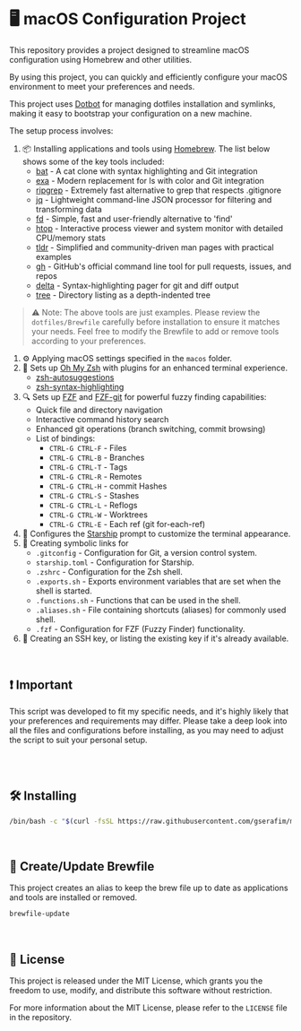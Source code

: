 # 🖥️ macOS Configuration Project

This repository provides a project designed to streamline macOS configuration using Homebrew and other utilities.

By using this project, you can quickly and efficiently configure your macOS environment to meet your preferences and needs.

This project uses [Dotbot](https://github.com/anishathalye/dotbot) for managing dotfiles installation and symlinks, making it easy to bootstrap your configuration on a new machine.

The setup process involves:

1. 📦 Installing applications and tools using [Homebrew](https://brew.sh). The list below shows some of the key tools included:
   - [bat](https://github.com/sharkdp/bat) - A cat clone with syntax highlighting and Git integration
   - [exa](https://the.exa.website) - Modern replacement for ls with color and Git integration
   - [ripgrep](https://github.com/BurntSushi/ripgrep) - Extremely fast alternative to grep that respects .gitignore
   - [jq](https://stedolan.github.io/jq/) - Lightweight command-line JSON processor for filtering and transforming data
   - [fd](https://github.com/sharkdp/fd) - Simple, fast and user-friendly alternative to 'find'
   - [htop](https://htop.dev) - Interactive process viewer and system monitor with detailed CPU/memory stats
   - [tldr](https://tldr.sh) - Simplified and community-driven man pages with practical examples
   - [gh](https://cli.github.com) - GitHub's official command line tool for pull requests, issues, and repos
   - [delta](https://github.com/dandavison/delta) - Syntax-highlighting pager for git and diff output
   - [tree](http://mama.indstate.edu/users/ice/tree/) - Directory listing as a depth-indented tree

> ⚠️ Note: The above tools are just examples. Please review the `dotfiles/Brewfile` carefully before installation to ensure it matches your needs. Feel free to modify the Brewfile to add or remove tools according to your preferences.

1. ⚙️ Applying macOS settings specified in the `macos` folder.
2. 🐚 Sets up [Oh My Zsh](https://ohmyz.sh) with plugins for an enhanced terminal experience.
   - [zsh-autosuggestions](https://github.com/zsh-users/zsh-autosuggestions)
   - [zsh-syntax-highlighting](https://github.com/zsh-users/zsh-syntax-highlighting)
3. 🔍 Sets up [FZF](https://github.com/junegunn/fzf) and [FZF-git](https://github.com/junegunn/fzf-git.sh) for powerful fuzzy finding capabilities:
   - Quick file and directory navigation
   - Interactive command history search
   - Enhanced git operations (branch switching, commit browsing)
   - List of bindings:
     - `CTRL-G CTRL-F` - Files
     - `CTRL-G CTRL-B` - Branches
     - `CTRL-G CTRL-T` - Tags
     - `CTRL-G CTRL-R` - Remotes
     - `CTRL-G CTRL-H` - commit Hashes
     - `CTRL-G CTRL-S` - Stashes
     - `CTRL-G CTRL-L` - Reflogs
     - `CTRL-G CTRL-W` - Worktrees
     - `CTRL-G CTRL-E` - Each ref (git for-each-ref)
4. 🚀 Configures the [Starship](https://starship.rs) prompt to customize the terminal appearance.
5. 📁 Creating symbolic links for
   - `.gitconfig` - Configuration for Git, a version control system.
   - `starship.toml` - Configuration for Starship.
   - `.zshrc` - Configuration for the Zsh shell.
   - `.exports.sh` - Exports environment variables that are set when the shell is started.
   - `.functions.sh` - Functions that can be used in the shell.
   - `.aliases.sh` - File containing shortcuts (aliases) for commonly used shell.
   - `.fzf` - Configuration for FZF (Fuzzy Finder) functionality.
6. 🔑 Creating an SSH key, or listing the existing key if it's already available.

<br/>

## ❗ Important
   This script was developed to fit my specific needs, and it's highly likely that your preferences and requirements may differ. Please take a deep look into all the files and configurations before installing, as you may need to adjust the script to suit your personal setup.

<br/>


<br/>

## 🛠️ Installing
```bash
/bin/bash -c "$(curl -fsSL https://raw.githubusercontent.com/gserafim/macos-setup/main/bootstrap.sh)"
```

<br/>

## 📝 Create/Update Brewfile

This project creates an alias to keep the brew file up to date as applications and tools are installed or removed.

```bash
brewfile-update
```

<br/>

## 📄 License

This project is released under the MIT License, which grants you the freedom to use, modify, and distribute this software without restriction.

For more information about the MIT License, please refer to the `LICENSE` file in the repository.
